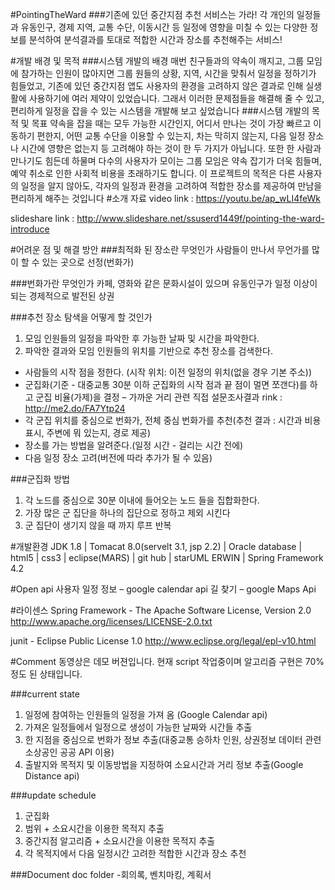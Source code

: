 #PointingTheWard
###기존에 있던 중간지점 추천 서비스는 가라!
각 개인의 일정들과 유동인구, 경제 지역, 교통 수단, 이동시간 등 일정에 영향을 미칠 수 있는 다양한 정보를 분석하여 분석결과를 토대로 적합한 시간과 장소를 추천해주는 서비스!

#개발 배경 및 목적
###시스템 개발의 배경
매번 친구들과의 약속이 깨지고, 그룹 모임에 참가하는 인원이 많아지면 그룹 원들의 상황, 지역, 시간을 맞춰서 일정을 정하기가 힘들었고, 기존에 있던 중간지점 앱도 사용자의 환경을 고려하지 않은 결과로 인해 실생활에 사용하기에 여러 제약이 있었습니다. 
그래서 이러한 문제점들을 해결해 줄 수 있고, 편리하게 일정을 잡을 수 있는 시스템을 개발해 보고 싶었습니다
###시스템 개발의 목적 및 목표
약속을 잡을 때는 모두 가능한 시간인지, 어디서 만나는 것이 가장 빠르고 이동하기 편한지, 어떤 교통 수단을 이용할 수 있는지, 차는 막히지 않는지, 다음 일정 장소나 시간에 영향은 없는지 등 고려해야 하는 것이 한 두 가지가 아닙니다. 또한 한 사람과 만나기도 힘든데 하물며 다수의 사용자가 모이는 그룹 모임은 약속 잡기가 더욱 힘들며, 예약 취소로 인한 사회적 비용을 초래하기도 합니다.
이 프로젝트의 목적은 다른 사용자의 일정을 알지 않아도, 각자의 일정과 환경을 고려하여 적합한 장소를 제공하여 만남을 편리하게 해주는 것입니다
#소개 자료
video link : https://youtu.be/ap_wLI4feWk

slideshare link : http://www.slideshare.net/ssuserd1449f/pointing-the-ward-introduce

#어려운 점 및 해결 방안
###최적화 된 장소란 무엇인가
사람들이 만나서 무언가를 많이 할 수 있는 곳으로 선정(번화가)

###번화가란 무엇인가
카페, 영화와 같은 문화시설이 있으며 유동인구가 일정 이상이 되는 경제적으로 발전된 상권

###추천 장소 탐색을 어떻게 할 것인가
1.	모임 인원들의 일정을 파악한 후 가능한 날짜 및 시간을 파악한다.
2.	파악한 결과와 모임 인원들의 위치를 기반으로 추천 장소를 검색한다.
-	사람들의 시작 점을 정한다. (시작 위치: 이전 일정의 위치(없을 경우 기본 주소))
-	군집화(기준 - 대중교통 30분 이하 군집화의 시작 점과 끝 점이 멀면 쪼갠다)를 하고 군집 비율(가제)을 결정
 – 가까운 거리 관련 직접 설문조사결과 rink : http://me2.do/FA7Ytp24
-	각 군집 위치를 중심으로 번화가, 전체 중심 번화가를 추천(추천 결과 : 시간과 비용 표시, 주변에 뭐 있는지, 경로 제공)
-	장소를 가는 방법을 알려준다.(일정 시간 - 걸리는 시간 전에)
-	다음 일정 장소 고려(버전에 따라 추가가 될 수 있음)

###군집화 방법
1.	각 노드를 중심으로 30분 이내에 들어오는 노드 들을 집합화한다. 
2.	가장 많은 군 집단을 하나의 집단으로 정하고 제외 시킨다
3.	군 집단이 생기지 않을 때 까지 루프 반복

#개발환경
JDK 1.8 | Tomacat 8.0(servelt 3.1, jsp 2.2) | Oracle database | html5 | css3 | eclipse(MARS) | git hub | starUML
ERWIN | Spring Framework 4.2 

#Open api
사용자 일정 정보 – google calendar api
길 찾기 – google Maps Api

#라이센스
Spring Framework - The Apache Software License, Version 2.0
http://www.apache.org/licenses/LICENSE-2.0.txt

junit - Eclipse Public License 1.0
http://www.eclipse.org/legal/epl-v10.html

#Comment
동영상은 데모 버젼입니다. 
현재 script 작업중이며 알고리즘 구현은 70% 정도 된 상태입니다.

###current state
1. 일정에 참여하는 인원들의 일정을 가져 옴 (Google Calendar api)
2. 가져온 일정들에서 일정으로 생성이 가능한 날짜와 시간들 추출
4. 한 지점을 중심으로 번화가 정보 추출(대중교통 승하차 인원, 상권정보 데이터 관련 소상공인 공공 API 이용)
5. 출발지와 목적지 및 이동방법을 지정하여 소요시간과 거리 정보 추출(Google Distance api)

###update schedule
1. 군집화
2. 범위 + 소요시간을 이용한 목적지 추출
3. 중간지점 알고리즘 + 소요시간을 이용한 목적지 추출
4. 각 목적지에서 다음 일정시간 고려한 적합한 시간과 장소 추천

###Document
doc folder
-회의록, 벤치마킹, 계획서
